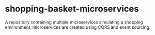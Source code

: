 # shopping-basket-microservices
A repository containing multiple microservices simulating a shopping environment, microservices are created using CQRS and event sourcing.
